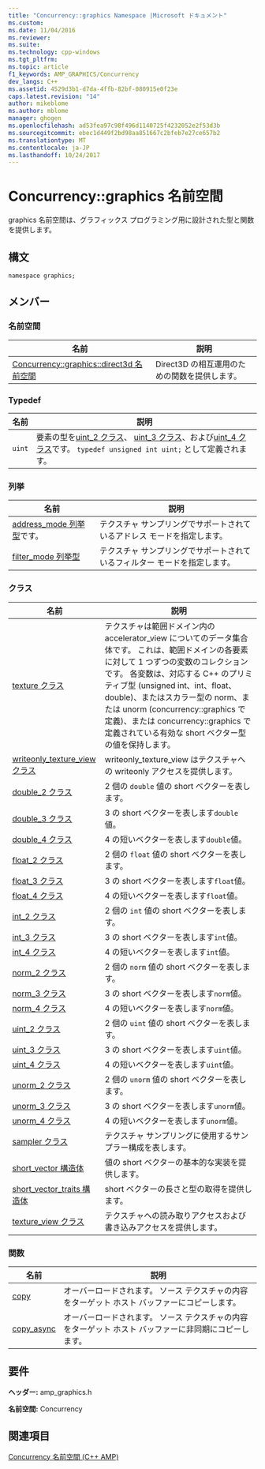 ```yaml
---
title: "Concurrency::graphics Namespace |Microsoft ドキュメント"
ms.custom: 
ms.date: 11/04/2016
ms.reviewer: 
ms.suite: 
ms.technology: cpp-windows
ms.tgt_pltfrm: 
ms.topic: article
f1_keywords: AMP_GRAPHICS/Concurrency
dev_langs: C++
ms.assetid: 4529d3b1-d7da-4ffb-82bf-080915e0f23e
caps.latest.revision: "14"
author: mikeblome
ms.author: mblome
manager: ghogen
ms.openlocfilehash: ad53fea97c98f496d1140725f4232052e2f53d3b
ms.sourcegitcommit: ebec1d449f2bd98aa851667c2bfeb7e27ce657b2
ms.translationtype: MT
ms.contentlocale: ja-JP
ms.lasthandoff: 10/24/2017
---
```

# <a name="concurrencygraphics-namespace"></a>Concurrency::graphics 名前空間
graphics 名前空間は、グラフィックス プログラミング用に設計された型と関数を提供します。  
  
## <a name="syntax"></a>構文  
  
```  
namespace graphics;  
```  
  
## <a name="members"></a>メンバー  
  
### <a name="namespaces"></a>名前空間  
  
|名前|説明|  
|----------|-----------------|  
|[Concurrency::graphics::direct3d 名前空間](concurrency-graphics-direct3d-namespace.md)|Direct3D の相互運用のための関数を提供します。|  
  
### <a name="typedefs"></a>Typedef  
  
|名前|説明|  
|----------|-----------------|  
|`uint`|要素の型を[uint_2 クラス](uint-2-class.md)、 [uint_3 クラス](uint-3-class.md)、および[uint_4 クラス](uint-4-class.md)です。 `typedef unsigned int uint;` として定義されます。|  
  
### <a name="enumerations"></a>列挙  
  
|名前|説明|  
|----------|-----------------|  
|[address_mode 列挙型](concurrency-graphics-namespace-enums.md#address_mode)です。|テクスチャ サンプリングでサポートされているアドレス モードを指定します。|  
|[filter_mode 列挙型](concurrency-graphics-namespace-enums.md#filter_mode)|テクスチャ サンプリングでサポートされているフィルター モードを指定します。|  
  
### <a name="classes"></a>クラス  
  
|名前|説明|  
|----------|-----------------|  
|[texture クラス](texture-class.md)|テクスチャは範囲ドメイン内の accelerator_view についてのデータ集合体です。 これは、範囲ドメインの各要素に対して 1 つずつの変数のコレクションです。 各変数は、対応する C++ のプリミティブ型 (unsigned int、int、float、double)、またはスカラー型の norm、または unorm (concurrency::graphics で定義)、または concurrency::graphics で定義されている有効な short ベクター型の値を保持します。|  
|[writeonly_texture_view クラス](writeonly-texture-view-class.md)|writeonly_texture_view はテクスチャへの writeonly アクセスを提供します。|  
|[double_2 クラス](double-2-class.md)|2 個の `double` 値の short ベクターを表します。|  
|[double_3 クラス](double-3-class.md)|3 の short ベクターを表します`double`値。|  
|[double_4 クラス](double-4-class.md)|4 の短いベクターを表します`double`値。|  
|[float_2 クラス](float-2-class.md)|2 個の `float` 値の short ベクターを表します。|  
|[float_3 クラス](float-3-class.md)|3 の short ベクターを表します`float`値。|  
|[float_4 クラス](float-4-class.md)|4 の短いベクターを表します`float`値。|  
|[int_2 クラス](int-2-class.md)|2 個の `int` 値の short ベクターを表します。|  
|[int_3 クラス](int-3-class.md)|3 の short ベクターを表します`int`値。|  
|[int_4 クラス](int-4-class.md)|4 の短いベクターを表します`int`値。|  
|[norm_2 クラス](norm-2-class.md)|2 個の `norm` 値の short ベクターを表します。|  
|[norm_3 クラス](norm-3-class.md)|3 の short ベクターを表します`norm`値。|  
|[norm_4 クラス](norm-4-class.md)|4 の短いベクターを表します`norm`値。|  
|[uint_2 クラス](uint-2-class.md)|2 個の `uint` 値の short ベクターを表します。|  
|[uint_3 クラス](uint-3-class.md)|3 の short ベクターを表します`uint`値。|  
|[uint_4 クラス](uint-4-class.md)|4 の短いベクターを表します`uint`値。|  
|[unorm_2 クラス](unorm-2-class.md)|2 個の `unorm` 値の short ベクターを表します。|  
|[unorm_3 クラス](unorm-3-class.md)|3 の short ベクターを表します`unorm`値。|  
|[unorm_4 クラス](unorm-4-class.md)|4 の短いベクターを表します`unorm`値。|  
|[sampler クラス](sampler-class.md)|テクスチャ サンプリングに使用するサンプラー構成を表します。|  
|[short_vector 構造体](short-vector-structure.md)|値の short ベクターの基本的な実装を提供します。|  
|[short_vector_traits 構造体](short-vector-traits-structure.md)|short ベクターの長さと型の取得を提供します。|  
|[texture_view クラス](texture-view-class.md)|テクスチャへの読み取りアクセスおよび書き込みアクセスを提供します。|  
  
### <a name="functions"></a>関数  
  
|名前|説明|  
|----------|-----------------|  
|[copy](concurrency-graphics-namespace-functions.md#copy)|オーバーロードされます。 ソース テクスチャの内容をターゲット ホスト バッファーにコピーします。|  
|[copy_async](concurrency-graphics-namespace-functions.md#copy_async)|オーバーロードされます。 ソース テクスチャの内容をターゲット ホスト バッファーに非同期にコピーします。|  
  
## <a name="requirements"></a>要件  
 **ヘッダー:** amp_graphics.h  
  
 **名前空間:** Concurrency  
  
## <a name="see-also"></a>関連項目  
 [Concurrency 名前空間 (C++ AMP)](concurrency-namespace-cpp-amp.md)
